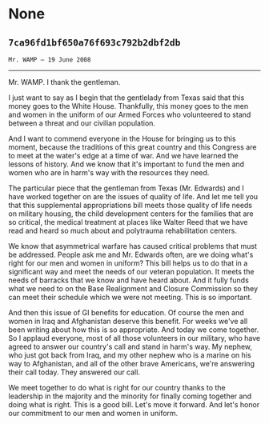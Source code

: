 # None
## `7ca96fd1bf650a76f693c792b2dbf2db`
`Mr. WAMP — 19 June 2008`

---


Mr. WAMP. I thank the gentleman.

I just want to say as I begin that the gentlelady from Texas said 
that this money goes to the White House. Thankfully, this money goes to 
the men and women in the uniform of our Armed Forces who volunteered to 
stand between a threat and our civilian population.

And I want to commend everyone in the House for bringing us to this 
moment, because the traditions of this great country and this Congress 
are to meet at the water's edge at a time of war. And we have learned 
the lessons of history. And we know that it's important to fund the men 
and women who are in harm's way with the resources they need.

The particular piece that the gentleman from Texas (Mr. Edwards) and 
I have worked together on are the issues of quality of life. And let me 
tell you that this supplemental appropriations bill meets those quality 
of life needs on military housing, the child development centers for 
the families that are so critical, the medical treatment at places like 
Walter Reed that we have read and heard so much about and polytrauma 
rehabilitation centers.

We know that asymmetrical warfare has caused critical problems that 
must be addressed. People ask me and Mr. Edwards often, are we doing 
what's right for our men and women in uniform? This bill helps us to do 
that in a significant way and meet the needs of our veteran population. 
It meets the needs of barracks that we know and have heard about. And 
it fully funds what we need to on the Base Realignment and Closure 
Commission so they can meet their schedule which we were not meeting. 
This is so important.

And then this issue of GI benefits for education. Of course the men 
and women in Iraq and Afghanistan deserve this benefit. For weeks we've 
all been writing about how this is so appropriate. And today we come 
together. So I applaud everyone, most of all those volunteers in our 
military, who have agreed to answer our country's call and stand in 
harm's way. My nephew, who just got back from Iraq, and my other nephew 
who is a marine on his way to Afghanistan, and all of the other brave 
Americans, we're answering their call today. They answered our call.

We meet together to do what is right for our country thanks to the 
leadership in the majority and the minority for finally coming together 
and doing what is right. This is a good bill. Let's move it forward. 
And let's honor our commitment to our men and women in uniform.